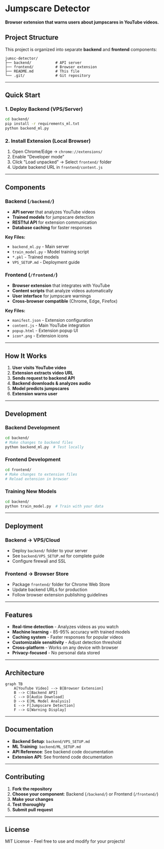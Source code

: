 # Jumpscare Detector

**Browser extension that warns users about jumpscares in YouTube videos.**

## Project Structure

This project is organized into separate **backend** and **frontend** components:

```
jumsc-detector/
├── backend/           # API server
├── frontend/          # Browser extension
├── README.md          # This file
└── .git/              # Git repository
```

---

## Quick Start

### **1. Deploy Backend (VPS/Server)**
```bash
cd backend/
pip install -r requirements_ml.txt
python backend_ml.py
```

### **2. Install Extension (Local Browser)**
1. Open Chrome/Edge → `chrome://extensions/`
2. Enable "Developer mode"
3. Click "Load unpacked" → Select `frontend/` folder
4. Update backend URL in `frontend/content.js`

---

## Components

### **Backend** (`/backend/`)
- **API server** that analyzes YouTube videos
- **Trained models** for jumpscare detection
- **RESTful API** for extension communication
- **Database caching** for faster responses

**Key Files:**
- `backend_ml.py` - Main server
- `train_model.py` - Model training script
- `*.pkl` - Trained models
- `VPS_SETUP.md` - Deployment guide

### **Frontend** (`/frontend/`)
- **Browser extension** that integrates with YouTube
- **Content scripts** that analyze videos automatically
- **User interface** for jumpscare warnings
- **Cross-browser compatible** (Chrome, Edge, Firefox)

**Key Files:**
- `manifest.json` - Extension configuration
- `content.js` - Main YouTube integration
- `popup.html` - Extension popup UI
- `icon*.png` - Extension icons

---

## How It Works

1. **User visits YouTube video**
2. **Extension extracts video URL**
3. **Sends request to backend API**
4. **Backend downloads & analyzes audio**
5. **Model predicts jumpscares**
6. **Extension warns user**

---

## Development

### **Backend Development**
```bash
cd backend/
# Make changes to backend files
python backend_ml.py  # Test locally
```

### **Frontend Development**
```bash
cd frontend/
# Make changes to extension files
# Reload extension in browser
```

### **Training New Models**
```bash
cd backend/
python train_model.py  # Train with your data
```

---

## Deployment

### **Backend → VPS/Cloud**
- Deploy `backend/` folder to your server
- See `backend/VPS_SETUP.md` for complete guide
- Configure firewall and SSL

### **Frontend → Browser Store**
- Package `frontend/` folder for Chrome Web Store
- Update backend URLs for production
- Follow browser extension publishing guidelines

---

## Features

- **Real-time detection** - Analyzes videos as you watch
- **Machine learning** - 85-95% accuracy with trained models
- **Caching system** - Faster responses for popular videos
- **Customizable sensitivity** - Adjust detection threshold
- **Cross-platform** - Works on any device with browser
- **Privacy-focused** - No personal data stored

---

## Architecture

```mermaid
graph TB
    A[YouTube Video] --> B[Browser Extension]
    B --> C[Backend API]
    C --> D[Audio Download]
    D --> E[ML Model Analysis]
    E --> F[Jumpscare Detection]
    F --> G[Warning Display]
```

---

## Documentation

- **Backend Setup**: `backend/VPS_SETUP.md`
- **ML Training**: `backend/ML_SETUP.md`
- **API Reference**: See backend code documentation
- **Extension API**: See frontend code documentation

---

## Contributing

1. **Fork the repository**
2. **Choose your component**: Backend (`/backend/`) or Frontend (`/frontend/`)
3. **Make your changes**
4. **Test thoroughly**
5. **Submit pull request**

---

## License

MIT License - Feel free to use and modify for your projects! 
